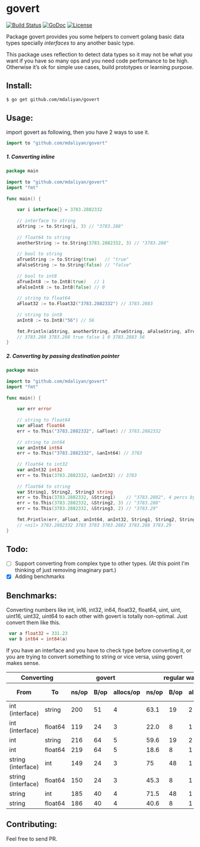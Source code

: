 # govert
    
[![Build Status](https://travis-ci.org/mdaliyan/govert.svg?branch=master)](https://travis-ci.org/mdaliyan/govert)
[![GoDoc](https://godoc.org/github.com/mdaliyan/govert?status.svg)](https://godoc.org/github.com/mdaliyan/govert)
[![License](http://img.shields.io/badge/license-mit-blue.svg?style=flat-square)](https://raw.githubusercontent.com/labstack/echo/master/LICENSE)
    
Package govert provides you some helpers to convert golang basic data types specially _interfaces_ to any another basic type.
 
This package uses reflection to detect data types so it may not be what 
you want if you have so many ops and you need code performance to be high. 
Otherwise it’s ok for simple use cases, build prototypes or learning purpose.
   
    
## Install:
````bash
$ go get github.com/mdaliyan/govert
````
    
## Usage:
    
import govert as following, then you have 2 ways to use it.
    
````go
import to "github.com/mdaliyan/govert"
````
    
##### 1. Converting inline
````go
package main
    
import to "github.com/mdaliyan/govert"
import "fmt"
    
func main() {
    
    var i interface{} = 3783.2882332
    
    // interface to string
    aString := to.String(i, 3) // "3783.288"
    
    // float64 to string
    anotherString := to.String(3783.2882332, 3) // "3783.288"
    
    // bool to string
    aTrueString := to.String(true)   // "true"
    aFalseString := to.String(false) // "false"
    
    // bool to int8
    aTrueInt8 := to.Int8(true)   // 1
    aFalseInt8 := to.Int8(false) // 0
    
    // string to float64
    aFloat32 := to.Float32("3783.2882332") // 3783.2883
    
    // string to int8
    anInt8 := to.Int8("56") // 56
    
    fmt.Println(aString, anotherString, aTrueString, aFalseString, aTrueInt8, aFalseInt8, aFloat32, anInt8)
    // 3783.288 3783.288 true false 1 0 3783.2883 56
}
````
    
##### 2. Converting by passing destination pointer
    
````go
package main
    
import to "github.com/mdaliyan/govert"
import "fmt"
    
func main() {
    
    var err error
    
    // string to float64
    var aFloat float64
    err = to.This("3783.2882332", &aFloat) // 3783.2882332
    
    // string to int64
    var anInt64 int64
    err = to.This("3783.2882332", &anInt64) // 3783
    
    // float64 to int32
    var anInt32 int32
    err = to.This(3783.2882332, &anInt32) // 3783
    
    // float64 to string
    var String1, String2, String3 string
    err = to.This(3783.2882332, &String1)    // "3783.2882", 4 percs by default
    err = to.This(3783.2882332, &String2, 3) // "3783.288"
    err = to.This(3783.2882332, &String3, 2) // "3783.29"
    
    fmt.Println(err, aFloat, anInt64, anInt32, String1, String2, String3)
    // <nil> 3783.2882332 3783 3783 3783.2882 3783.288 3783.29
}
```` 
    
## Todo:
- [ ] Support converting from complex type to other types. (At this point I'm thinking of just removing imaginary part.)
- [x] Adding benchmarks
 
## Benchmarks:
    
Converting numbers like int, in16, int32, in64, float32, float64, uint, uint, uint16, uint32, uint64
to each other with govert is totally non-optimal. Just convert them like this.
    
````go
 var a float32 = 331.23
 var b int64 = int64(a)
````
    
If you have an interface and you have to check type before
converting it, or you are trying to convert something to string or vice versa,
 using govert makes sense.
    
<table>
    <thead>
      <tr>
        <th colspan="2">Converting</th>
        <th colspan="3">govert</th>
        <th colspan="3">regular way</th>
        <th>compare</th>
      </tr>
      <tr>
        <th>From</th>
        <th>To</th>
        <th>ns/op</th>
        <th>B/op</th>
        <th>allocs/op</th>
        <th>ns/op</th>
        <th>B/op</th>
        <th>allocs/op</th>
        <th>times slower</th>
      </tr>
    </thead>
    <tbody>
      <tr>
        <td>int (interface)</td>
        <td>string</td>
        <td>200</td>
        <td>51</td>
        <td>4</td>
        <td>63.1</td>
        <td>19</td>
        <td>2</td>
        <td>x3.2</td>
      </tr>
      <tr>
        <td>int (interface)</td>
        <td>float64</td>
        <td>119</td>
        <td>24</td>
        <td>3</td>
        <td>22.0</td>
        <td>8</td>
        <td>1</td>
        <td>x5.4</td>
      </tr>
      <tr>
        <td>int</td>
        <td>string</td>
        <td>216 </td>
        <td>64 </td>
        <td>5</td>
        <td>59.6 </td>
        <td>19</td>
        <td>2</td>
        <td>x11.6</td>
      </tr>
      <tr>
        <td>int</td>
        <td>float64</td>
        <td>219 </td>
        <td>64</td>
        <td>5</td>
        <td>18.6</td>
        <td>8</td>
        <td>1</td>
        <td>x12</td>
      </tr>
      <tr>
        <td>string (interface)</td>
        <td>int</td>
        <td>149 </td>
        <td>24</td>
        <td>3</td>
        <td>75</td>
        <td>48</td>
        <td>1</td>
        <td>x2</td>
      </tr>
      <tr>
        <td>string (interface)</td>
        <td>float64</td>
        <td>150 </td>
        <td>24</td>
        <td>3</td>
        <td>45.3 </td>
        <td>8</td>
        <td>1</td>
        <td>x3.3</td>
      </tr>
      <tr>
        <td>string</td>
        <td>int</td>
        <td>185 </td>
        <td>40</td>
        <td>4</td>
        <td>71.5 </td>
        <td>48</td>
        <td>1</td>
        <td>x2.6</td>
      </tr>
      <tr>
        <td>string</td>
        <td>float64</td>
        <td>186 </td>
        <td>40</td>
        <td>4</td>
        <td>40.6 </td>
        <td>8</td>
        <td>1</td>
        <td>x4.5</td>
      </tr>
    </tbody> 
</table>
    
## Contributing:
    
Feel free to send PR.
